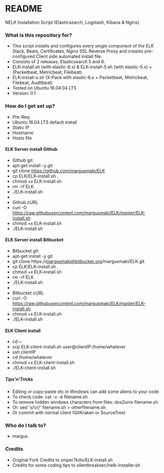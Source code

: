 # README #

NELK Installation Script (Elasticsearch, Logstash, Kibana & Nginx)

### What is this repository for? ###

* This script installs and configures every single component of the ELK Stack, Beats, Certificates, Nginx SSL Reverse Proxy and creates pre-configured Client side automated install file.
* Consists of 2 releases, Elasticsearch 5 and 6.
* ELK-install.sh (with elastic-6.x) & ELK-install-5.sh (with elastic-5.x) + (Packetbeat, Metricbeat, Filebeat)
* ELK-install-x.sh (X-Pack with elastic-6.x + Packetbeat, Metricbeat, Filebeat, Auditbeat)
* Tested on Ubuntu 16.04.04 LTS
* Version: 0.1

### How do I get set up? ###

* Pre-Req:
* Ubuntu 16.04 LTS default install 
* Static IP
* Hostname
* Hosts file

#### ELK Server install Github ####

* Github git:
* apt-get install -y git
* git clone https://github.com/margusmaki/ELK
* cp ELK/ELK-install.sh .
* chmod +x ELK-install.sh
* rm -rf ELK
* ./ELK-install.sh
*
* Github cURL
* curl -O https://raw.githubusercontent.com/margusmaki/ELK/master/ELK-install.sh
* chmod +x ELK-install.sh
* ./ELK-install.sh

#### ELK Server install Bitbucket ####

* Bitbucket git:
* apt-get install -y git
* git clone https://margusmaki@bitbucket.org/margusmaki/ELK.git
* cp ELK/ELK-install.sh .
* chmod +x ELK-install.sh
* rm -rf ELK
* ./ELK-install.sh
*
* Bitbucket cURL
* curl -O https://raw.githubusercontent.com/margusmaki/ELK/master/ELK-install.sh
* chmod +x ELK-install.sh
* ./ELK-install.sh

#### ELK Client install ####

* cd ~
* scp ELK-client-install.sh user@clientIP:/home/whatever
* ssh clientIP
* cd /home/whatever
* chmod +x ELK-client-install.sh
* ./ELK-client-install.sh

##### Tips'n'Tricks #####

* Editing or copy-paste etc in Windows can add some aliens to your code
* To check code: cat -v -e filename.sh
* To remove hidden windows characters from files: dos2unix filename.sh
* Or: sed 's/\r//' filename.sh > otherfilename.sh
* Or commit with normal client (GitKraken or SourceTree)

### Who do I talk to? ###

* margus

### Credits ###
* Original Fork Credits to sniper7kills/ELK-install.sh 
* Credits for some coding tips to silentbreaksec/helk-installer.sh